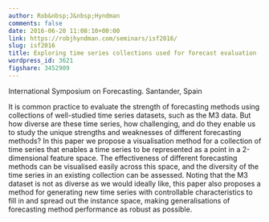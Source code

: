 ```yaml
---
author: Rob&nbsp;J&nbsp;Hyndman
comments: false
date: 2016-06-20 11:08:10+00:00
link: https://robjhyndman.com/seminars/isf2016/
slug: isf2016
title: Exploring time series collections used for forecast evaluation
wordpress_id: 3621
figshare: 3452909
---
```


International Symposium on Forecasting. 
Santander, Spain

It is common practice to evaluate the strength of forecasting methods using collections of well-studied time series datasets, such as the M3 data. But how diverse are these time series, how challenging, and do they enable us to study the unique strengths and weaknesses of different forecasting methods? In this paper we propose a visualisation method for a collection of time series that enables a time series to be represented as a point in a 2-dimensional feature space. The effectiveness of different forecasting methods can be visualised easily across this space, and the diversity of the time series in an existing collection can be assessed. Noting that the M3 dataset is not as diverse as we would ideally like, this paper also proposes a method for generating new time series with controllable characteristics to fill in and spread out the instance space, making generalisations of forecasting method performance as robust as possible.


